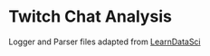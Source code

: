 # Twitch Chat Analysis

Logger and Parser files adapted from [LearnDataSci](https://learndatasci.com/tutorials/how-stream-text-data-twitch-sockets-python/)

